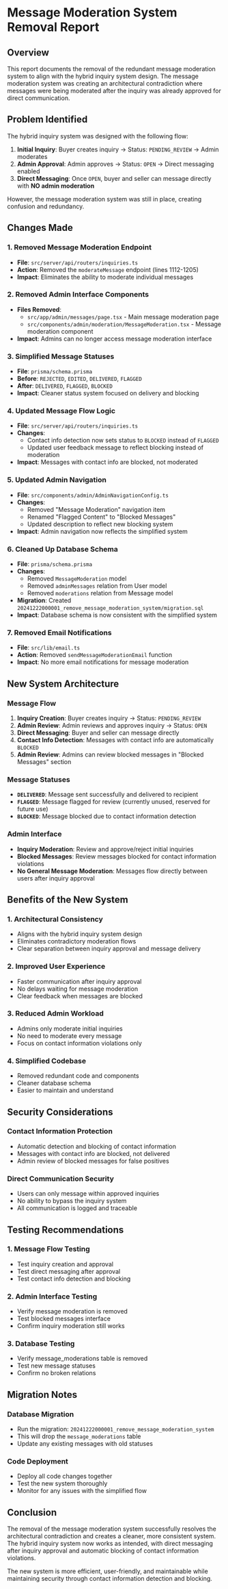 # Message Moderation System Removal Report

## Overview
This report documents the removal of the redundant message moderation system to align with the hybrid inquiry system design. The message moderation system was creating an architectural contradiction where messages were being moderated after the inquiry was already approved for direct communication.

## Problem Identified
The hybrid inquiry system was designed with the following flow:
1. **Initial Inquiry**: Buyer creates inquiry → Status: `PENDING_REVIEW` → Admin moderates
2. **Admin Approval**: Admin approves → Status: `OPEN` → Direct messaging enabled
3. **Direct Messaging**: Once `OPEN`, buyer and seller can message directly with **NO admin moderation**

However, the message moderation system was still in place, creating confusion and redundancy.

## Changes Made

### 1. Removed Message Moderation Endpoint
- **File**: `src/server/api/routers/inquiries.ts`
- **Action**: Removed the `moderateMessage` endpoint (lines 1112-1205)
- **Impact**: Eliminates the ability to moderate individual messages

### 2. Removed Admin Interface Components
- **Files Removed**:
  - `src/app/admin/messages/page.tsx` - Main message moderation page
  - `src/components/admin/moderation/MessageModeration.tsx` - Message moderation component
- **Impact**: Admins can no longer access message moderation interface

### 3. Simplified Message Statuses
- **File**: `prisma/schema.prisma`
- **Before**: `REJECTED`, `EDITED`, `DELIVERED`, `FLAGGED`
- **After**: `DELIVERED`, `FLAGGED`, `BLOCKED`
- **Impact**: Cleaner status system focused on delivery and blocking

### 4. Updated Message Flow Logic
- **File**: `src/server/api/routers/inquiries.ts`
- **Changes**:
  - Contact info detection now sets status to `BLOCKED` instead of `FLAGGED`
  - Updated user feedback message to reflect blocking instead of moderation
- **Impact**: Messages with contact info are blocked, not moderated

### 5. Updated Admin Navigation
- **File**: `src/components/admin/AdminNavigationConfig.ts`
- **Changes**:
  - Removed "Message Moderation" navigation item
  - Renamed "Flagged Content" to "Blocked Messages"
  - Updated description to reflect new blocking system
- **Impact**: Admin navigation now reflects the simplified system

### 6. Cleaned Up Database Schema
- **File**: `prisma/schema.prisma`
- **Changes**:
  - Removed `MessageModeration` model
  - Removed `adminMessages` relation from User model
  - Removed `moderations` relation from Message model
- **Migration**: Created `20241222000001_remove_message_moderation_system/migration.sql`
- **Impact**: Database schema is now consistent with the simplified system

### 7. Removed Email Notifications
- **File**: `src/lib/email.ts`
- **Action**: Removed `sendMessageModerationEmail` function
- **Impact**: No more email notifications for message moderation

## New System Architecture

### Message Flow
1. **Inquiry Creation**: Buyer creates inquiry → Status: `PENDING_REVIEW`
2. **Admin Review**: Admin reviews and approves inquiry → Status: `OPEN`
3. **Direct Messaging**: Buyer and seller can message directly
4. **Contact Info Detection**: Messages with contact info are automatically `BLOCKED`
5. **Admin Review**: Admins can review blocked messages in "Blocked Messages" section

### Message Statuses
- **`DELIVERED`**: Message sent successfully and delivered to recipient
- **`FLAGGED`**: Message flagged for review (currently unused, reserved for future use)
- **`BLOCKED`**: Message blocked due to contact information detection

### Admin Interface
- **Inquiry Moderation**: Review and approve/reject initial inquiries
- **Blocked Messages**: Review messages blocked for contact information violations
- **No General Message Moderation**: Messages flow directly between users after inquiry approval

## Benefits of the New System

### 1. Architectural Consistency
- Aligns with the hybrid inquiry system design
- Eliminates contradictory moderation flows
- Clear separation between inquiry approval and message delivery

### 2. Improved User Experience
- Faster communication after inquiry approval
- No delays waiting for message moderation
- Clear feedback when messages are blocked

### 3. Reduced Admin Workload
- Admins only moderate initial inquiries
- No need to moderate every message
- Focus on contact information violations only

### 4. Simplified Codebase
- Removed redundant code and components
- Cleaner database schema
- Easier to maintain and understand

## Security Considerations

### Contact Information Protection
- Automatic detection and blocking of contact information
- Messages with contact info are blocked, not delivered
- Admin review of blocked messages for false positives

### Direct Communication Security
- Users can only message within approved inquiries
- No ability to bypass the inquiry system
- All communication is logged and traceable

## Testing Recommendations

### 1. Message Flow Testing
- Test inquiry creation and approval
- Test direct messaging after approval
- Test contact info detection and blocking

### 2. Admin Interface Testing
- Verify message moderation is removed
- Test blocked messages interface
- Confirm inquiry moderation still works

### 3. Database Testing
- Verify message_moderations table is removed
- Test new message statuses
- Confirm no broken relations

## Migration Notes

### Database Migration
- Run the migration: `20241222000001_remove_message_moderation_system`
- This will drop the `message_moderations` table
- Update any existing messages with old statuses

### Code Deployment
- Deploy all code changes together
- Test the new system thoroughly
- Monitor for any issues with the simplified flow

## Conclusion

The removal of the message moderation system successfully resolves the architectural contradiction and creates a cleaner, more consistent system. The hybrid inquiry system now works as intended, with direct messaging after inquiry approval and automatic blocking of contact information violations.

The new system is more efficient, user-friendly, and maintainable while maintaining security through contact information detection and blocking.

